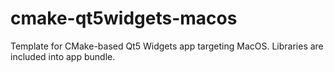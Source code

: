 # cmake-qt5widgets-macos
Template for CMake-based Qt5 Widgets app targeting MacOS. Libraries are included into app bundle.
